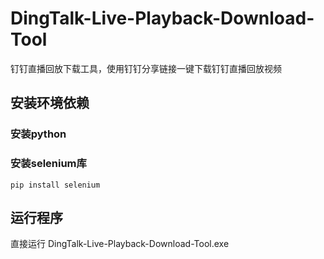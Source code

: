 # DingTalk-Live-Playback-Download-Tool
钉钉直播回放下载工具，使用钉钉分享链接一键下载钉钉直播回放视频

## 安装环境依赖
### 安装python
### 安装selenium库
    pip install selenium

## 运行程序
直接运行 DingTalk-Live-Playback-Download-Tool.exe
